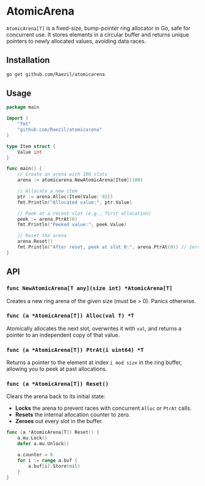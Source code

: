 # AtomicArena

`AtomicArena[T]` is a fixed-size, bump-pointer ring allocator in Go, safe for concurrent use. It stores elements in a circular buffer and returns unique pointers to newly allocated values, avoiding data races.

## Installation

```sh
go get github.com/Raezil/atomicarena
```

## Usage

```go
package main

import (
    "fmt"
    "github.com/Raezil/atomicarena"
)

type Item struct {
    Value int
}

func main() {
    // Create an arena with 100 slots
    arena := atomicarena.NewAtomicArena[Item](100)

    // Allocate a new item
    ptr := arena.Alloc(Item{Value: 42})
    fmt.Println("Allocated value:", ptr.Value)

    // Peek at a recent slot (e.g., first allocation)
    peek := arena.PtrAt(0)
    fmt.Println("Peeked value:", peek.Value)

    // Reset the arena
    arena.Reset()
    fmt.Println("After reset, peek at slot 0:", arena.PtrAt(0)) // zero value
}
```

## API

### `func NewAtomicArena[T any](size int) *AtomicArena[T]`

Creates a new ring arena of the given size (must be > 0). Panics otherwise.

### `func (a *AtomicArena[T]) Alloc(val T) *T`

Atomically allocates the next slot, overwrites it with `val`, and returns a pointer to an independent copy of that value.

### `func (a *AtomicArena[T]) PtrAt(i uint64) *T`

Returns a pointer to the element at index `i mod size` in the ring buffer, allowing you to peek at past allocations.

### `func (a *AtomicArena[T]) Reset()`

Clears the arena back to its initial state:

- **Locks** the arena to prevent races with concurrent `Alloc` or `PtrAt` calls.
- **Resets** the internal allocation counter to zero.
- **Zeroes** out every slot in the buffer.

```go
func (a *AtomicArena[T]) Reset() {
	a.mu.Lock()
	defer a.mu.Unlock()

	a.counter = 0
	for i := range a.buf {
		a.buf[i].Store(nil)
	}
}
```

